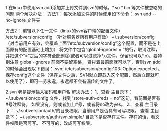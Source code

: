 1.在linux中使用svn add添加并上传文件到svn的时候，*.so *.bin 等文件被忽略的问题
 两个解决办法：
  方法1： 每次添加文件的时候使用如下命令：
                 svn add  --no-ignore  文件夹

  方法2：.编辑以下任一文件（linux的svn客户端的配置文件）
        /etc/subversion/config   （针对服务器所有用户有效）
        ~/.subversion/config  （对当前用户有效，会覆盖上面“/etc/subversion/config”这个配置，而不是在上面原有的配置基础上增加）
    将文件中包含“global-ignores = ”的行，取消注释，并把这个“=”之后的字符全部删除(或者可以过滤掉*.o文件，保留也可以*.o)。要特别注意 global-ignores 前面不要留空格，
    紧挨着最前面就可以了，否则svn add的时候会出现以下错误：
               svn: /etc/subversion/config:103: Option expected    。
      保存config这个文件（保存文件之后，SVN就立即载入这个配置，然后立即就可以使用了），即可一劳永逸。永远都不会有漏传的文件了。 
      

2.svn 老是提示输入密码和用户名
解决办法：
1、查看 主目录下：~/.subversion/config 文件，找到“store-auth-creds = no”这句，看前面是否有#号注释符。 
如果没有，则或者加上#号，或者将no改为yes。
2、 查看 主目录下： ~/.subversion/auth/的目录权限，当前用户是否具有可写权限。 
    查看 主目录下： ~/.subversion/auth/svn.simple/ 目录下是否存在文件。存在的话，看文件权限是否可写。 
    不可写的，改成可写权限。
    
